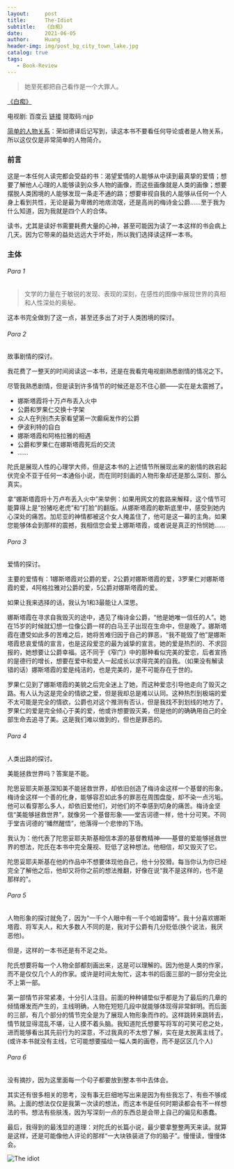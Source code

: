 ```yaml
---
layout:     post
title:      The-Idiot
subtitle:   《白痴》
date:       2021-06-05
author:     Huang
header-img: img/post_bg_city_town_lake.jpg
catalog: true
tags:
   - Book-Review
---
```


> 她至死都把自己看作是一个大罪人。

[《白痴》](https://book.douban.com/subject/25887933/)

电视剧: 百度云 [链接](https://pan.baidu.com/s/11UZdrZQj0S1AwCBwUX5-YA) 提取码:njjp

[简单的人物关系](https://github.com/huang-feiyu/huang-feiyu.github.io/blob/master/Resources/Books/%E3%80%8A%E7%99%BD%E7%97%B4%E3%80%8B_%E4%BA%BA%E7%89%A9%E5%85%B3%E7%B3%BB.md)：荣如德译后记写到，读这本书不要看任何导论或者是人物关系，所以这仅仅是非常简单的人物简介。

### 前言

这是一本任何人读完都会受益的书：渴望爱情的人能够从中读到最真挚的爱情；想要了解他人心理的人能够读到众多人物的画像，而这些画像就是人类的画像；想要摆脱人类困境的人能够发现一条走不通的路；想要审视自我的人能够从任何一个人身上看到共性，无论是最为卑微的地痞流氓，还是高尚的梅诗金公爵……至于我为什么知道，因为我就是四个人的合体。

读书，尤其是读好书需要耗费大量的心神，甚至可能因为读了一本这样的书会病上几天。因为它带来的益处远远大于坏处，所以我们选择读这样一本书。

### 主体

###### Para 1

> 文学的力量在于敏锐的发现、表现的深刻，在感性的图像中展现世界的真相和人性深处的奥秘。

这本书完全做到了这一点，甚至还多出了对于人类困境的探讨。

###### Para 2

故事剧情的探讨。

我花费了一整天的时间阅读这一本书，还是在我看完电视剧熟悉剧情的情况之下。

尽管我熟悉剧情，但是读到许多情节的时候还是忍不住心颤——实在是太震撼了。

* 娜斯塔霞将十万卢布丢入火中
* 公爵和罗果仁交换十字架
* 众人在列别杰夫家看望第一次癫痫发作的公爵
* 伊波利特的自白
* 娜斯塔霞和阿格拉雅的相遇
* 公爵和罗果仁在娜斯塔霞死后的交流
* ……

陀氏是展现人性的心理学大师，但是这本书的上述情节所展现出来的剧情的跌宕起伏完全不亚于任何一本通俗小说，而在同时刻画的人物形象却还是那么深刻、那么真实。

拿“娜斯塔霞将十万卢布丢入火中”来举例：如果用网文的套路来解释，这个情节可能算得上是“扮猪吃老虎”和“打脸”的翻版。从娜斯塔霞的歇斯底里中，感受到她内心深处的痛苦。加尼亚的神情都被这个女人掩盖住了，他可是这一幕的主角。如果您能够体会到那样的震撼，我相信您会爱上娜斯塔霞，或者说是真正的怜悯她……

###### Para 3

爱情的探讨。

主要的爱情有：1娜斯塔霞对公爵的爱，2公爵对娜斯塔霞的爱，3罗果仁对娜斯塔霞的爱，4阿格拉雅对公爵的爱，5公爵对娜斯塔霞的爱。

如果让我来选择的话，我认为1和3最能让人深思。

娜斯塔霞在寻求自我毁灭的途中，遇见了梅诗金公爵，“他是她唯一信任的人”。她在15岁的时候就幻想一位像公爵一样的白马王子出现在生命中，但是晚了。娜斯塔霞在遭受如此多的苦难之后，她将苦难归因于自己的罪恶，“我不能毁了他”是娜斯塔霞悲哀爱情的宣言，也是这段爱恋的最为诚挚的宣言。她的爱是热烈的、不求回报的，她想要让公爵幸福。这不同于《窄门》中的那种看似完美的爱恋，后者宣扬的是德行的增长，想要在爱中和爱人一起成长以求得完美的自我。（如果没有解读错的话）娜斯塔霞的爱是纯洁的，也是完美的，是不可能存在于世的。

罗果仁见到了娜斯塔霞的美貌之后完全迷上了她，而这种爱恋引导他走向了毁灭之路。有人认为这是完全的情欲之爱，但是我却总是难以认同。这种热烈到极端的爱不太可能是完全的情欲，公爵也对这个推测有否认，但是我找不到划线的地方了。罗果仁的爱是完全倾心于美的爱，他或许想要毁灭美，但是他的的确确用自己的全部生命去追寻了美。这是我们难以做到的，但也是罪恶的。

###### Para 4

人类出路的探讨。

美能拯救世界吗？答案是不能。

陀思妥耶夫斯基深知美不能拯救世界，却依旧创造了梅诗金这样一个基督的形象。梅诗金这样一个善的化身，能够容忍如此多的罪恶在周围盘旋，却不染一点污垢。他可以看穿那么多人，却依旧爱他们，对他们的不幸感到切身的痛苦。梅诗金坚信“美能够拯救世界”，就像另一个基督形象——堂吉诃德一样，他十分可笑。不同于堂吉诃德的“幡然醒悟”，他落得一个悲惨的下场。

我认为：他代表了陀思妥耶夫斯基相信本源的基督教精神——基督的爱能够拯救世界的想法，陀氏在本书中完全蔑视、贬低了这种想法。他相信，却又毁灭了它。

陀思妥耶夫斯基在他的作品中不想要体现他自己，他十分狡猾。每当你认为你已经完全了解他之后，他却又将你之前的想法推翻，好像在说“我不是这样的，也不是那样的”。

###### Para 5

人物形象的探讨就免了，因为“一千个人眼中有一千个哈姆雷特”。我十分喜欢娜斯塔霞、将军夫人，和大多数人不同的是，我对于公爵有几分贬低(换个说法，我厌恶他)。

但是，这样的一本书还是有不足之处。

陀氏想要将每一个人物全部都刻画出来，这是可以理解的。因为他是人类的作家，而不是仅仅几个人的作家。或许是时间太匆忙，这本书的后面三部的一部分完全比不上第一部。

第一部情节非常紧凑，十分引人注目。前面的种种铺垫似乎都是为了最后的几章的倾情爆发而产生的，主线明确，人物在短短几段中就能够体现得非常鲜明。而后面的三部，有几个部分的情节完全是为了展现人物形象而作的。这样跳转来跳转去，情节就显得混乱不堪，让人摸不着头脑。我知道陀氏想要写将军的可笑可悲之处，进而能够看出其先前行为的深意，不过我真的不太想了解，实在是太脱离主线了。(或许本书就没有主线，它可能想要描绘一幅人类的画卷，而不是区区几个人)

###### Para 6

没有摘抄，因为这里面每一个句子都要放到整本书中去体会。

其实还有很多相关的思考，没有事无巨细地写出来是因为有些我忘了、有些不够成熟。上面的想法仅仅是我第一次读的想法，而这本书是任何时期读都会有不一样想法的书。想法有些肤浅，因为写深刻一点的东西总是会带上自己的偏见和愚蠢。

最后，我得到的最浅显的道理：对陀氏的长篇小说，最少要拿整整两天来读。就算是这样，还是可能像他人评论的那样“一大块铁装进了你的脑子”。慢慢读，慢慢体会。

![The idiot](https://github.com/huang-feiyu/huang-feiyu.github.io/blob/master/img/post_bg_the_idiot.jpg?raw=true)
